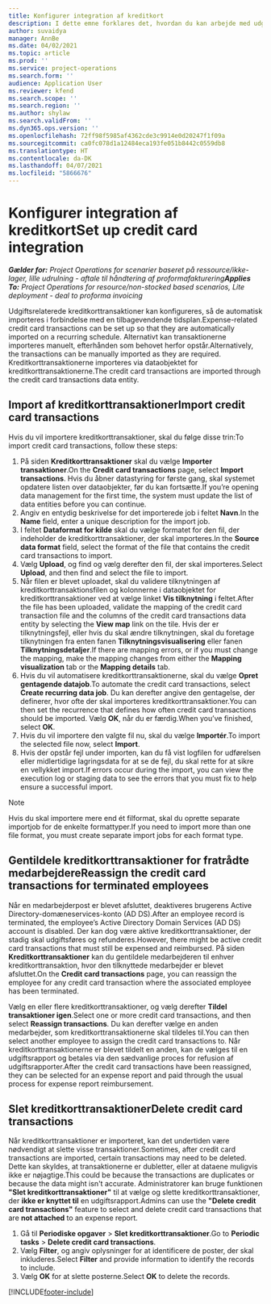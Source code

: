 ```yaml
---
title: Konfigurer integration af kreditkort
description: I dette emne forklares det, hvordan du kan arbejde med udgiftsrelaterede kreditkorttransaktioner.
author: suvaidya
manager: AnnBe
ms.date: 04/02/2021
ms.topic: article
ms.prod: ''
ms.service: project-operations
ms.search.form: ''
audience: Application User
ms.reviewer: kfend
ms.search.scope: ''
ms.search.region: ''
ms.author: shylaw
ms.search.validFrom: ''
ms.dyn365.ops.version: ''
ms.openlocfilehash: 72ff98f5985af4362cde3c9914e0d20247f1f09a
ms.sourcegitcommit: ca0fc078d1a12484eca193fe051b8442c0559db8
ms.translationtype: HT
ms.contentlocale: da-DK
ms.lasthandoff: 04/07/2021
ms.locfileid: "5866676"
---
```

# <a name="set-up-credit-card-integration"></a><span data-ttu-id="77e5d-103">Konfigurer integration af kreditkort</span><span class="sxs-lookup"><span data-stu-id="77e5d-103">Set up credit card integration</span></span>

<span data-ttu-id="77e5d-104">_**Gælder for:** Project Operations for scenarier baseret på ressource/ikke-lager, lille udrulning - aftale til håndtering af proformafakturering_</span><span class="sxs-lookup"><span data-stu-id="77e5d-104">_**Applies To:** Project Operations for resource/non-stocked based scenarios, Lite deployment - deal to proforma invoicing_</span></span>

<span data-ttu-id="77e5d-105">Udgiftsrelaterede kreditkorttransaktioner kan konfigureres, så de automatisk importeres i forbindelse med en tilbagevendende tidsplan.</span><span class="sxs-lookup"><span data-stu-id="77e5d-105">Expense-related credit card transactions can be set up so that they are automatically imported on a recurring schedule.</span></span> <span data-ttu-id="77e5d-106">Alternativt kan transaktionerne importeres manuelt, efterhånden som behovet herfor opstår.</span><span class="sxs-lookup"><span data-stu-id="77e5d-106">Alternatively, the transactions can be manually imported as they are required.</span></span> <span data-ttu-id="77e5d-107">Kreditkorttransaktionerne importeres via dataobjektet for kreditkorttransaktionerne.</span><span class="sxs-lookup"><span data-stu-id="77e5d-107">The credit card transactions are imported through the credit card transactions data entity.</span></span>

## <a name="import-credit-card-transactions"></a><span data-ttu-id="77e5d-108">Import af kreditkorttransaktioner</span><span class="sxs-lookup"><span data-stu-id="77e5d-108">Import credit card transactions</span></span>

<span data-ttu-id="77e5d-109">Hvis du vil importere kreditkorttransaktioner, skal du følge disse trin:</span><span class="sxs-lookup"><span data-stu-id="77e5d-109">To import credit card transactions, follow these steps:</span></span>

1. <span data-ttu-id="77e5d-110">På siden **Kreditkorttransaktioner** skal du vælge **Importer transaktioner**.</span><span class="sxs-lookup"><span data-stu-id="77e5d-110">On the **Credit card transactions** page, select **Import transactions**.</span></span> <span data-ttu-id="77e5d-111">Hvis du åbner datastyring for første gang, skal systemet opdatere listen over dataobjekter, før du kan fortsætte.</span><span class="sxs-lookup"><span data-stu-id="77e5d-111">If you’re opening data management for the first time, the system must update the list of data entities before you can continue.</span></span>
2. <span data-ttu-id="77e5d-112">Angiv en entydig beskrivelse for det importerede job i feltet **Navn**.</span><span class="sxs-lookup"><span data-stu-id="77e5d-112">In the **Name** field, enter a unique description for the import job.</span></span>
3. <span data-ttu-id="77e5d-113">I feltet **Dataformat for kilde** skal du vælge formatet for den fil, der indeholder de kreditkorttransaktioner, der skal importeres.</span><span class="sxs-lookup"><span data-stu-id="77e5d-113">In the **Source data format** field, select the format of the file that contains the credit card transactions to import.</span></span>
4. <span data-ttu-id="77e5d-114">Vælg **Upload**, og find og vælg derefter den fil, der skal importeres.</span><span class="sxs-lookup"><span data-stu-id="77e5d-114">Select **Upload**, and then find and select the file to import.</span></span>
5. <span data-ttu-id="77e5d-115">Når filen er blevet uploadet, skal du validere tilknytningen af kreditkorttransaktionsfilen og kolonnerne i dataobjektet for kreditkorttransaktioner ved at vælge linket **Vis tilknytning** i feltet.</span><span class="sxs-lookup"><span data-stu-id="77e5d-115">After the file has been uploaded, validate the mapping of the credit card transaction file and the columns of the credit card transactions data entity by selecting the **View map** link on the tile.</span></span> <span data-ttu-id="77e5d-116">Hvis der er tilknytningsfejl, eller hvis du skal ændre tilknytningen, skal du foretage tilknytningen fra enten fanen **Tilknytningsvisualisering** eller fanen **Tilknytningsdetaljer**.</span><span class="sxs-lookup"><span data-stu-id="77e5d-116">If there are mapping errors, or if you must change the mapping, make the mapping changes from either the **Mapping visualization** tab or the **Mapping details** tab.</span></span>
6. <span data-ttu-id="77e5d-117">Hvis du vil automatisere kreditkorttransaktionerne, skal du vælge **Opret gentagende datajob**.</span><span class="sxs-lookup"><span data-stu-id="77e5d-117">To automate the credit card transactions, select **Create recurring data job**.</span></span> <span data-ttu-id="77e5d-118">Du kan derefter angive den gentagelse, der definerer, hvor ofte der skal importeres kreditkorttransaktioner.</span><span class="sxs-lookup"><span data-stu-id="77e5d-118">You can then set the recurrence that defines how often credit card transactions should be imported.</span></span> <span data-ttu-id="77e5d-119">Vælg **OK**, når du er færdig.</span><span class="sxs-lookup"><span data-stu-id="77e5d-119">When you’ve finished, select **OK**.</span></span>
7. <span data-ttu-id="77e5d-120">Hvis du vil importere den valgte fil nu, skal du vælge **Importér**.</span><span class="sxs-lookup"><span data-stu-id="77e5d-120">To import the selected file now, select **Import**.</span></span>
8. <span data-ttu-id="77e5d-121">Hvis der opstår fejl under importen, kan du få vist logfilen for udførelsen eller midlertidige lagringsdata for at se de fejl, du skal rette for at sikre en vellykket import.</span><span class="sxs-lookup"><span data-stu-id="77e5d-121">If errors occur during the import, you can view the execution log or staging data to see the errors that you must fix to help ensure a successful import.</span></span>

> [!NOTE]
> <span data-ttu-id="77e5d-122">Hvis du skal importere mere end ét filformat, skal du oprette separate importjob for de enkelte formattyper.</span><span class="sxs-lookup"><span data-stu-id="77e5d-122">If you need to import more than one file format, you must create separate import jobs for each format type.</span></span>

## <a name="reassign-the-credit-card-transactions-for-terminated-employees"></a><span data-ttu-id="77e5d-123">Gentildele kreditkorttransaktioner for fratrådte medarbejdere</span><span class="sxs-lookup"><span data-stu-id="77e5d-123">Reassign the credit card transactions for terminated employees</span></span>

<span data-ttu-id="77e5d-124">Når en medarbejderpost er blevet afsluttet, deaktiveres brugerens Active Directory-domæneservices-konto (AD DS).</span><span class="sxs-lookup"><span data-stu-id="77e5d-124">After an employee record is terminated, the employee’s Active Directory Domain Services (AD DS) account is disabled.</span></span> <span data-ttu-id="77e5d-125">Der kan dog være aktive kreditkorttransaktioner, der stadig skal udgiftsføres og refunderes.</span><span class="sxs-lookup"><span data-stu-id="77e5d-125">However, there might be active credit card transactions that must still be expensed and reimbursed.</span></span> <span data-ttu-id="77e5d-126">På siden **Kreditkorttransaktioner** kan du gentildele medarbejderen til enhver kreditkorttransaktion, hvor den tilknyttede medarbejder er blevet afsluttet.</span><span class="sxs-lookup"><span data-stu-id="77e5d-126">On the **Credit card transactions** page, you can reassign the employee for any credit card transaction where the associated employee has been terminated.</span></span>

<span data-ttu-id="77e5d-127">Vælg en eller flere kreditkorttransaktioner, og vælg derefter **Tildel transaktioner igen**.</span><span class="sxs-lookup"><span data-stu-id="77e5d-127">Select one or more credit card transactions, and then select **Reassign transactions**.</span></span> <span data-ttu-id="77e5d-128">Du kan derefter vælge en anden medarbejder, som kreditkorttransaktionerne skal tildeles til.</span><span class="sxs-lookup"><span data-stu-id="77e5d-128">You can then select another employee to assign the credit card transactions to.</span></span> <span data-ttu-id="77e5d-129">Når kreditkorttransaktionerne er blevet tildelt en anden, kan de vælges til en udgiftsrapport og betales via den sædvanlige proces for refusion af udgiftsrapporter.</span><span class="sxs-lookup"><span data-stu-id="77e5d-129">After the credit card transactions have been reassigned, they can be selected for an expense report and paid through the usual process for expense report reimbursement.</span></span>

## <a name="delete-credit-card-transactions"></a><span data-ttu-id="77e5d-130">Slet kreditkorttransaktioner</span><span class="sxs-lookup"><span data-stu-id="77e5d-130">Delete credit card transactions</span></span> 

<span data-ttu-id="77e5d-131">Når kreditkorttransaktioner er importeret, kan det undertiden være nødvendigt at slette visse transaktioner.</span><span class="sxs-lookup"><span data-stu-id="77e5d-131">Sometimes, after credit card transactions are imported, certain transactions may need to be deleted.</span></span> <span data-ttu-id="77e5d-132">Dette kan skyldes, at transaktionerne er dubletter, eller at dataene muligvis ikke er nøjagtige.</span><span class="sxs-lookup"><span data-stu-id="77e5d-132">This could be because the transactions are duplicates or because the data might isn't accurate.</span></span> <span data-ttu-id="77e5d-133">Administratorer kan bruge funktionen **"Slet kreditkorttransaktioner"** til at vælge og slette kreditkorttransaktioner, der **ikke er knyttet til** en udgiftsrapport.</span><span class="sxs-lookup"><span data-stu-id="77e5d-133">Admins can use the **"Delete credit card transactions"** feature to select and delete credit card transactions that are **not attached** to an expense report.</span></span> 

1. <span data-ttu-id="77e5d-134">Gå til **Periodiske opgaver** > **Slet kreditkorttransaktioner**.</span><span class="sxs-lookup"><span data-stu-id="77e5d-134">Go to **Periodic tasks** > **Delete credit card transactions**.</span></span>
2. <span data-ttu-id="77e5d-135">Vælg **Filter**, og angiv oplysninger for at identificere de poster, der skal inkluderes.</span><span class="sxs-lookup"><span data-stu-id="77e5d-135">Select **Filter** and provide information to identify the records to include.</span></span>
3. <span data-ttu-id="77e5d-136">Vælg **OK** for at slette posterne.</span><span class="sxs-lookup"><span data-stu-id="77e5d-136">Select **OK** to delete the records.</span></span> 

[!INCLUDE[footer-include](../includes/footer-banner.md)]
